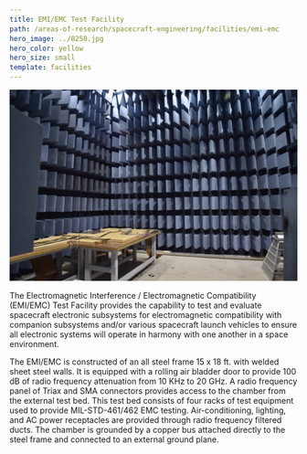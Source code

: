 ```yaml
---
title: EMI/EMC Test Facility
path: /areas-of-research/spacecraft-engineering/facilities/emi-emc
hero_image: ../8250.jpg
hero_color: yellow
hero_size: small
template: facilities
---
```

![EMI/EMC Facility](emi_emc.jpg)

The Electromagnetic Interference / Electromagnetic Compatibility (EMI/EMC) Test Facility provides the capability to test and evaluate spacecraft electronic subsystems for electromagnetic compatibility with companion subsystems and/or various spacecraft launch vehicles to ensure all electronic systems will operate in harmony with one another in a space environment.

The EMI/EMC is constructed of an all steel frame 15 x 18 ft. with welded sheet steel walls. It is equipped with a rolling air bladder door to provide 100 dB of radio frequency attenuation from 10 KHz to 20 GHz. A radio frequency panel of Triax and SMA connectors provides access to the chamber from the external test bed. This test bed consists of four racks of test equipment used to provide MIL-STD-461/462 EMC testing. Air-conditioning, lighting, and AC power receptacles are provided through radio frequency filtered ducts. The chamber is grounded by a copper bus attached directly to the steel frame and connected to an external ground plane.